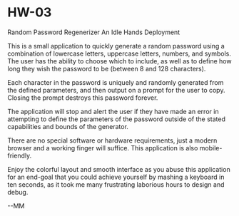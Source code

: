 # HW-03
Random Password Regenerizer
An Idle Hands Deployment

This is a small application to quickly generate a random password using a combination of lowercase letters, uppercase letters, numbers, and symbols. The user has the ability to choose which to include, as well as to define how long they wish the password to be (between 8 and 128 characters).

Each character in the password is uniquely and randomly generated from the defined parameters, and then output on a prompt for the user to copy. Closing the prompt destroys this password forever.

The application will stop and alert the user if they have made an error in attempting to define the parameters of the password outside of the stated capabilities and bounds of the generator.

There are no special software or hardware requirements, just a modern browser and a working finger will suffice. This application is also mobile-friendly.

Enjoy the colorful layout and smooth interface as you abuse this application for an end-goal that you could achieve yourself by mashing a keyboard in ten seconds, as it took me many frustrating laborious hours to design and debug.

--MM